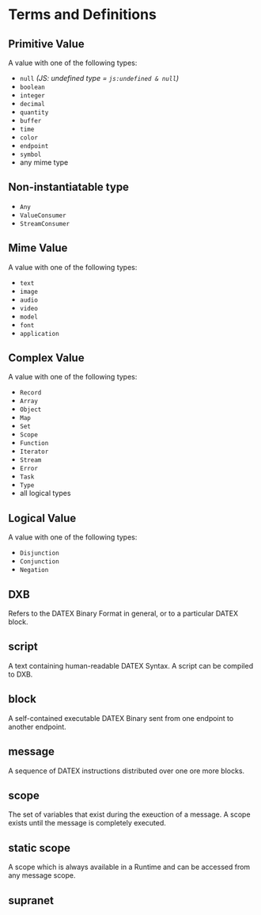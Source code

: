 # Terms and Definitions


## Primitive Value
A value with one of the following types:
* `null` *(JS: undefined type = `js:undefined & null`)*
* `boolean`
* `integer`
* `decimal`
* `quantity`
* `buffer`
* `time`
* `color`
* `endpoint`
* `symbol`
* any mime type


## Non-instantiatable type
* `Any`
* `ValueConsumer`
* `StreamConsumer`

## Mime Value
A value with one of the following types:
* `text`
* `image`
* `audio`
* `video`
* `model`
* `font`
* `application`


## Complex Value
A value with one of the following types:
* `Record`
* `Array`
* `Object`
* `Map`
* `Set`
* `Scope`
* `Function`
* `Iterator`
* `Stream`
* `Error`
* `Task`
* `Type`
* all logical types



## Logical Value
A value with one of the following types:
* `Disjunction`
* `Conjunction`
* `Negation`


## DXB
Refers to the DATEX Binary Format in general, or to a particular DATEX block.

## script
A text containing human-readable DATEX Syntax. A script can be compiled to DXB.

## block
A self-contained executable DATEX Binary sent from one endpoint to another endpoint. 

## message
A sequence of DATEX instructions distributed over one ore more blocks.

## scope
The set of variables that exist during the exeuction of a message. A scope exists until the message is completely executed.

## static scope
A scope which is always available in a Runtime and can be accessed from any message scope.

## supranet
